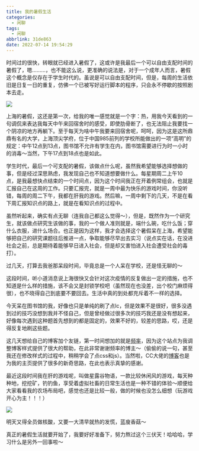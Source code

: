 ```yaml
---
title: 我的暑假生活
categories:
  - 闲聊
tags:
  - 闲聊
abbrlink: 31de863
date: 2022-07-14 19:54:29
---
```


时间过的很快，转眼就已经进入暑假了，这或许是我最后一个可以自由支配时间的暑假了，嗯.........，也不能这么说，更准确的说法是，对于一个成年人而言，暑假这个概念是仅存在于学生时代的。虽说是可以自由支配时间，但是，每周的生活依旧是日复一日的重复，仿佛一个已被写好运行脚本的程序，只会永不停歇的按照剧本去走。

![](https://cdn.makiru.top/images/202207142011280.jpeg)

<!--more-->

上海的暑假，这还是第一次，给我的唯一感觉就是一个字：热，用我今天看到的一句调侃来表达我每天中午来回宿舍时的感受，即使肋骨断了，也无法阻止我要找一个阴凉的地方再躺下。至于每天为啥中午我要来回宿舍呢，呵呵，因为这是这所鼎鼎有名的大学，上海顶尖学府，位于中国985前列的学校所能做出的一项“高明”的规定：中午12点到13点，图书馆不允许有学生在内，图书馆需要进行为时一小时的消毒～当然，下午17点到18点也是如此。

学生时代，最后一个可支配的暑假，该做点什么呢，虽然我希望能够选择想做的事，但是经过深思熟虑，我发现自己也不知道想要做什么。每星期周二上午10点，是我最想快点结束的一个时间点，因为这个时间我正在开着例常组会，也就是汇报自己在这周的工作。只要汇报完，就是一周中最为快乐的游戏时间，你没听错，每周的周二下午，我都在肝我的游戏。然后嘛，一周中剩下的几天，不是在看下周汇报知识点的路上，就是在看知识点的过程中。

虽然听起来，确实有点无聊（连我自己都这么觉得～），但是，既然作为一个研究生，就该做点研究生该做的事，我的一个做人准则就是，端什么碗，吃什么饭；穿什么衣服，进什么场合。也正是因为这样，我才会选择这个暑假呆在上海，希望能够把自己的研究课题往后推进一点，争取能够尽早出去实习（说点实在话，在没进社会之前，总是期待着能够早日进入社会，但是却又害怕进入社会遭受社会的毒打）。

过几天，打算去我爸那呆段时间，毕竟总是一个人呆在学校，还是怪无聊的～

这段时间，听小道消息说上海很快又会针对这次疫情的反复做出一定的措施，也不知道是什么样的措施，该不会又是封锁学校吧（虽然现在也没差，出个校门麻烦得很），也不晓得自己到底要不要回去。生活中真的到处都充斥着不一样的选择。

今天呆在图书馆的我，好像也只是单纯的刷了点lc，但是效果不是很好，很多没遇到过的技巧没想到我并不怪自己，但是曾经做过很多次的技巧我还是没有想起来，好像每次遇到这种题首先想到的都是固定的，效果不好的，较差的思路，哎，还是得反复地刷这些题。

这几天想给自己的博客加个友链，第一时间想加的就是[频率](https://pinlyu.com/)，因为这个站点为我调整博客样式提供了很大的帮助，在此非常谢谢频率的博主～（偷偷的说一句，甚至我还在修改样式的过程中，稍稍学会了点css和js）。当然啦，CC大佬的[博客](https://blog.ccknbc.cc/)也是为我的主页提供了很多的新奇思路，在此也表示真挚的感谢。

最近这段时间我在肝的游戏呢，叫做星露谷物语，一款比较休闲风的游戏，每天种种地，挖挖矿，钓钓鱼，享受着虚拟社畜的日常生活也是一种不错的体验～顺便给大家看看我的农场布局吧，感觉也还是比较一般，做的时候也没怎么细想（玩游戏开心为主！！！）

![](https://cdn.makiru.top/images/202207142047092.jpeg)

明天又得全员做核酸，又要一大清早就热的发慌，蓝廋香菇～

真正的暑假生活就要开始了，我要好好准备下，努力熬过这个三伏天！哈哈哈，学习什么是另外一回事啦～
